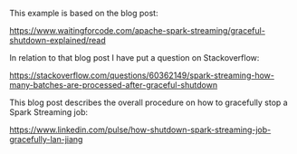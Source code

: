 This example is based on the blog post:

https://www.waitingforcode.com/apache-spark-streaming/graceful-shutdown-explained/read

In relation to that blog post I have put a question on Stackoverflow:

https://stackoverflow.com/questions/60362149/spark-streaming-how-many-batches-are-processed-after-graceful-shutdown 

This blog post describes the overall procedure on how to gracefully stop a Spark Streaming job:

https://www.linkedin.com/pulse/how-shutdown-spark-streaming-job-gracefully-lan-jiang